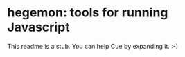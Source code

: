 # hegemon: tools for running Javascript

This readme is a stub. You can help Cue by expanding it. :-)
